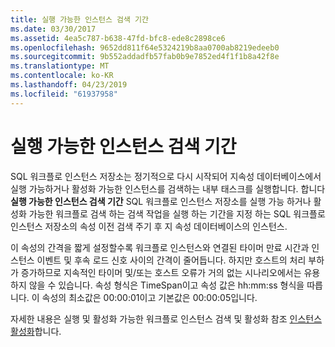 ```yaml
---
title: 실행 가능한 인스턴스 검색 기간
ms.date: 03/30/2017
ms.assetid: 4ea5c787-b638-47fd-bfc8-ede8c2898ce6
ms.openlocfilehash: 9652dd811f64e5324219b8aa0700ab8219edeeb0
ms.sourcegitcommit: 9b552addadfb57fab0b9e7852ed4f1f1b8a42f8e
ms.translationtype: MT
ms.contentlocale: ko-KR
ms.lasthandoff: 04/23/2019
ms.locfileid: "61937958"
---
```

# <a name="runnable-instances-detection-period"></a>실행 가능한 인스턴스 검색 기간
SQL 워크플로 인스턴스 저장소는 정기적으로 다시 시작되어 지속성 데이터베이스에서 실행 가능하거나 활성화 가능한 인스턴스를 검색하는 내부 태스크를 실행합니다. 합니다 **실행 가능한 인스턴스 검색 기간** SQL 워크플로 인스턴스 저장소를 실행 가능 하거나 활성화 가능한 워크플로 검색 하는 검색 작업을 실행 하는 기간을 지정 하는 SQL 워크플로 인스턴스 저장소의 속성 이전 검색 주기 후 지 속성 데이터베이스의 인스턴스.  
  
 이 속성의 간격을 짧게 설정할수록 워크플로 인스턴스와 연결된 타이머 만료 시간과 인스턴스 이벤트 및 후속 로드 신호 사이의 간격이 줄어듭니다. 하지만 호스트의 처리 부하가 증가하므로 지속적인 타이머 및/또는 호스트 오류가 거의 없는 시나리오에서는 유용하지 않을 수 있습니다. 속성 형식은 TimeSpan이고 속성 값은 hh:mm:ss 형식을 따릅니다. 이 속성의 최소값은 00:00:01이고 기본값은 00:00:05입니다.  
  
 자세한 내용은 실행 및 활성화 가능한 워크플로 인스턴스 검색 및 활성화 참조 [인스턴스 활성화](instance-activation.md)합니다.
